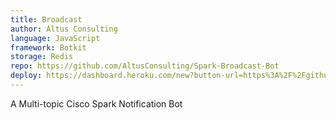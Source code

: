 ```yaml
---
title: Broadcast
author: Altus Consulting
language: JavaScript
framework: Botkit
storage: Redis
repo: https://github.com/AltusConsulting/Spark-Broadcast-Bot
deploy: https://dashboard.heroku.com/new?button-url=https%3A%2F%2Fgithub.com%2FAltusConsulting%2FSpark-Broadcast-Bot&template=https%3A%2F%2Fgithub.com%2FAltusConsulting%2FSpark-Broadcast-Bot
---
```


A Multi-topic Cisco Spark Notification Bot
